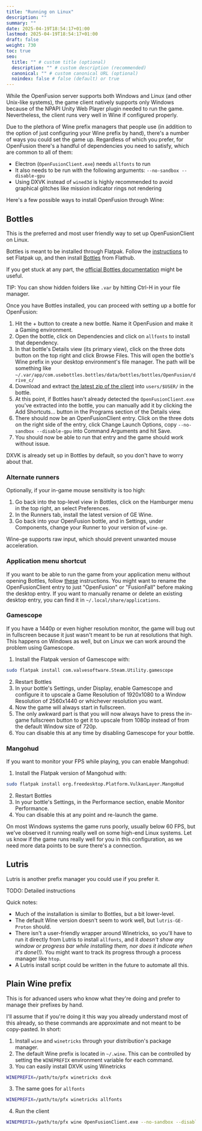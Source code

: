 ```yaml
---
title: "Running on Linux"
description: ""
summary: ""
date: 2025-04-19T18:54:17+01:00
lastmod: 2025-04-19T18:54:17+01:00
draft: false
weight: 730
toc: true
seo:
  title: "" # custom title (optional)
  description: "" # custom description (recommended)
  canonical: "" # custom canonical URL (optional)
  noindex: false # false (default) or true
---
```


While the OpenFusion server supports both Windows and Linux (and other Unix-like systems), the game client natively supports only Windows because of the NPAPI Unity Web Player plugin needed to run the game.
Nevertheless, the client runs very well in Wine if configured properly.

Due to the plethora of Wine prefix managers that people use (in addition to the option of just configuring your Wine prefix by hand), there's a number of ways you could set the game up.
Regardless of which you prefer, for OpenFusion there's a handful of dependencies you need to satisfy, which are common to all of them:

* Electron (`OpenFusionClient.exe`) needs `allfonts` to run
* It also needs to be run with the following arguments: `--no-sandbox --disable-gpu`
* Using DXVK instead of `wined3d` is highly recommended to avoid graphical glitches like mission indicator rings not rendering

Here's a few possible ways to install OpenFusion through Wine:

## Bottles

This is the preferred and most user friendly way to set up OpenFusionClient on Linux.

Bottles is meant to be installed through Flatpak. Follow the [instructions](https://flatpak.org/setup/) to set Flatpak up, and then install [Bottles](https://flathub.org/apps/details/com.usebottles.bottles) from Flathub.

If you get stuck at any part, the [official Bottles documentation](https://docs.usebottles.com/) might be useful.

TIP: You can show hidden folders like `.var` by hitting Ctrl-H in your file manager.

Once you have Bottles installed, you can proceed with setting up a bottle for OpenFusion:

1. Hit the + button to create a new bottle. Name it OpenFusion and make it a Gaming environment.
2. Open the bottle, click on Dependencies and click on `allfonts` to install that dependency.
3. In that bottle's Details view (its primary view), click on the three dots button on the top right and click Browse Files. This will open the bottle's Wine prefix in your desktop environment's file manager. The path will be something like `~/.var/app/com.usebottles.bottles/data/bottles/bottles/OpenFusion/drive_c/`
4. Download and extract [the latest zip of the client](https://github.com/OpenFusionProject/OpenFusion/releases/latest) into `users/$USER/` in the bottle.
5. At this point, if Bottles hasn't already detected the `OpenFusionClient.exe` you've extracted into the bottle, you can manually add it by clicking the Add Shortcuts... button in the Programs section of the Details view.
6. There should now be an OpenFusionClient entry. Click on the three dots on the right side of the entry, click Change Launch Options, copy `--no-sandbox --disable-gpu` into Command Arguments and hit Save.
7. You should now be able to run that entry and the game should work without issue.

DXVK is already set up in Bottles by default, so you don't have to worry about that.

### Alternate runners

Optionally, if your in-game mouse sensitivity is too high:

1. Go back into the top-level view in Bottles, click on the Hamburger menu in the top right, an select Preferences.
2. In the Runners tab, install the latest version of GE Wine.
3. Go back into your OpenFusion bottle, and in Settings, under Components, change your Runner to your version of `wine-ge`.

Wine-ge supports raw input, which should prevent unwanted mouse acceleration.

### Application menu shortcut

If you want to be able to run the game from your application menu without opening Bottles, follow [these](https://docs.usebottles.com/bottles/programs#add-programs-to-your-desktop) instructions.
You might want to rename the OpenFusionClient entry to just "OpenFusion" or "FusionFall" before making the desktop entry.
If you want to manually rename or delete an existing desktop entry, you can find it in `~/.local/share/applications`.

### Gamescope

If you have a 1440p or even higher resolution monitor, the game will bug out in fullscreen because it just wasn't meant to be run at resolutions that high.
This happens on Windows as well, but on Linux we can work around the problem using Gamescope.

1. Install the Flatpak version of Gamescope with:

```sh
sudo flatpak install com.valvesoftware.Steam.Utility.gamescope
```

2. Restart Bottles
3. In your bottle's Settings, under Display, enable Gamescope and configure it to upscale a Game Resolution of 1920x1080 to a Window Resolution of 2560x1440 or whichever resolution you want.
4. Now the game will always start in fullscreen.
5. The only awkward part is that you will now always have to press the in-game fullscreen button to get it to upscale from 1080p instead of from the default Window size of 720p.
6. You can disable this at any time by disabling Gamescope for your bottle.

### Mangohud

If you want to monitor your FPS while playing, you can enable Mangohud:

1. Install the Flatpak version of Mangohud with:

```sh
sudo flatpak install org.freedesktop.Platform.VulkanLayer.MangoHud
```

2. Restart Bottles
3. In your bottle's Settings, in the Performance section, enable Monitor Performance.
4. You can disable this at any point and re-launch the game.

On most Windows systems the game runs poorly, usually below 60 FPS, but we've observed it running really well on some high-end Linux systems.
Let us know if the game runs really well for you in this configuration, as we need more data points to be sure there's a connection.

## Lutris

Lutris is another prefix manager you could use if you prefer it.

TODO: Detailed instructions

Quick notes:

* Much of the installation is similar to Bottles, but a bit lower-level.
* The default Wine version doesn't seem to work well, but `lutris-GE-Proton` should.
* There isn't a user-friendly wrapper around Winetricks, so you'll have to run it directly from Lutris to install `allfonts`, and it *doesn't show any window or progress bar while installing them, nor does it indicate when it's done*(!). You might want to track its progress through a process manager like `htop`.
* A Lutris install script could be written in the future to automate all this.

## Plain Wine prefix

This is for advanced users who know what they're doing and prefer to manage their prefixes by hand.

I'll assume that if you're doing it this way you already understand most of this already, so these commands are approximate and not meant to be copy-pasted.
In short:

1. Install `wine` and `winetricks` through your distribution's package manager.
1. The default Wine prefix is located in `~/.wine`. This can be controlled by setting the `WINEPREFIX` environment variable for each command.
2. You can easily install DXVK using Winetricks

```sh
WINEPREFIX=/path/to/pfx winetricks dxvk
```

3. The same goes for `allfonts`

```sh
WINEPREFIX=/path/to/pfx winetricks allfonts
```

4. Run the client

```sh
WINEPREFIX=/path/to/pfx wine OpenFusionClient.exe --no-sandbox --disable-gpu
```
